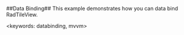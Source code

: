 ##Data Binding##
This example demonstrates how you can data bind RadTileView.

<keywords: databinding, mvvm>
